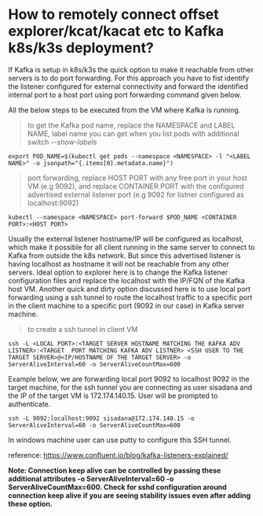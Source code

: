# How to remotely connect offset explorer/kcat/kacat etc to Kafka k8s/k3s deployment?


If Kafka is setup in k8s/k3s the quick option to make it reachable from other servers is to do port forwarding. For this approach you have to fist identify the listener configured for external connectivity and forward the identified internal port to a host port using port forwarding command given below.

All the below steps to be executed from the VM where Kafka is running.

> to get the Kafka pod name, replace the NAMESPACE and  LABEL NAME, label name you can get when you list pods with additional switch _--show-labels_

`export POD_NAME=$(kubectl get pods --namespace <NAMESPACE> -l "<LABEL NAME>" -o jsonpath="{.items[0].metadata.name}")`

> port forwarding, replace HOST PORT with any free port in your host VM (e.g 9092), and replace CONTAINER PORT with the configured advertised external listener port (e.g 9092 for listner configured as localhost:9092) 

`kubectl --namespace <NAMESPACE> port-forward $POD_NAME <CONTAINER PORT>:<HOST PORT>`


Usually the external listener hostname/IP will be configured as localhost, which make it possible for all client running in the same server to connect to Kafka from outside the k8s network. But since this advertised listener is having localhost as hostname it will not be reachable from any other servers. Ideal option to explorer here is to change the Kafka listener configuration files and replace the localhost with the IP/FQN of the Kafka host VM. Another quick and dirty option discussed here is to use local port forwarding using a ssh tunnel to route the localhost traffic to a specific port in the client machine to a specific port (9092 in our case) in Kafka server machine. 

> to create a ssh tunnel in client VM

`ssh -L <LOCAL PORT>:<TARGET SERVER HOSTNAME MATCHING THE KAFKA ADV LISTNER>:<TARGET  PORT MATCHING KAFKA ADV LISTNER> <SSH USER TO THE TARGET SERVER>@<IP/HOSTNAME OF THE TARGET SERVER> -o ServerAliveInterval=60 -o ServerAliveCountMax=600`

Example below, we are forwarding local port 9092 to localhost 9092 in the target machine, for the ssh tunnel you are connecting as user 
sisadana and the IP of the target VM is 172.174.140.15. User will be prompted to authenticate.  

`ssh -L 9092:localhost:9092 sisadana@172.174.140.15 -o ServerAliveInterval=60 -o ServerAliveCountMax=600`

In windows machine user can use putty to configure this SSH tunnel. 

reference: https://www.confluent.io/blog/kafka-listeners-explained/

**Note: Connection keep alive can be controlled by passing these additional attributes -o ServerAliveInterval=60 -o ServerAliveCountMax=600. Check for sshd configuration around connection keep alive if you are seeing stability issues even after adding these option.**
